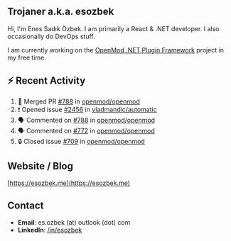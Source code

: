 ##  Trojaner a.k.a. esozbek
Hi, I'm Enes Sadık Özbek. I am primarily a React & .NET developer. I also occasionally do DevOps stuff.

I am currently working on the [OpenMod .NET Plugin Framework](https://github.com/openmod/openmod) project in my free time. 

## :zap: Recent Activity

<!--START_SECTION:activity-->
1. 🎉 Merged PR [#788](https://github.com/openmod/openmod/pull/788) in [openmod/openmod](https://github.com/openmod/openmod)
2. ❗ Opened issue [#2456](https://github.com/vladmandic/automatic/issues/2456) in [vladmandic/automatic](https://github.com/vladmandic/automatic)
3. 🗣 Commented on [#788](https://github.com/openmod/openmod/pull/788#issuecomment-1799132793) in [openmod/openmod](https://github.com/openmod/openmod)
4. 🗣 Commented on [#772](https://github.com/openmod/openmod/pull/772#issuecomment-1799131592) in [openmod/openmod](https://github.com/openmod/openmod)
5. 🔒 Closed issue [#709](https://github.com/openmod/openmod/issues/709) in [openmod/openmod](https://github.com/openmod/openmod)
<!--END_SECTION:activity-->

## Website / Blog
[https://esozbek.me](https://esozbek.me)

## Contact
- **Email**: es.ozbek (at) outlook (dot) com
- **LinkedIn**: [/in/esozbek](https://linkedin.com/in/esozbek)
